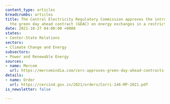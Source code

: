 ```yaml
---
content_type: articles
breadcrumbs: articles
title: The Central Electricity Regulatory Commission approves the introduction of
  the green day ahead contract (GDAC) on energy exchanges in a restricted manner
date: 2021-10-27 04:00:00 +0000
states:
- Center-State Relations
sectors:
- Climate Change and Energy
subsectors:
- Power and Renewable Energy
sources:
- name: Mercom
  url: https://mercomindia.com/cerc-approves-green-day-ahead-contracts-on-energy-exchanges/
details:
- name: Order
  url: https://cercind.gov.in/2021/orders/Corri-146-MP-2021.pdf
is_newsletter: false

---
```

